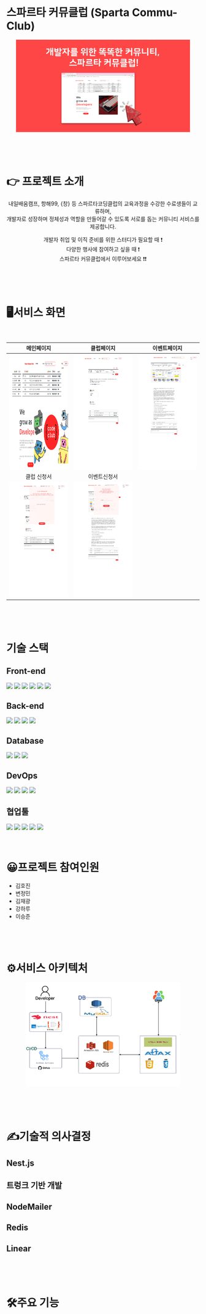 # 스파르타 커뮤클럽 (Sparta Commu-Club)

<p align="center"><a href="http://spartaclub.shop/"><img src="./readme_img/readme_img.png" width="90%" height="30%"></a></p>
<br>
<br>
<br>

# 👉 프로젝트 소개
<p align="center">내일배움캠프, 항해99, {창} 등 스파르타코딩클럽의 교육과정을 수강한 수료생들이 교류하며,<br>
개발자로 성장하며 정체성과 역할을 만들어갈 수 있도록 서로를 돕는 커뮤니티 서비스를 제공합니다.</p>

<p align="center">개발자 취업 및 이직 준비를 위한 스터디가 필요할 때 ❗<br> 다양한 행사에 참여하고 싶을 때 ❗<br>
스파르타 커뮤클럽에서 이루어보세요 ❗❗
</p>
<br>
<br>
<br>

# 🖥️서비스 화면
<br>

|메인페이지|클럽페이지|이벤트페이지|
|:---:|:---:|:---:|
|<img src="./readme_img/main_img.png" width="400" height="300">|<img src="./readme_img/club_img.png" width="400" height="300">|<img src="./readme_img/event_img.png" width="400" height="300">|
|클럽 신청서|이벤트신청서|
|<img src="./readme_img/club_apply.png" width="400" height="300">|<img src="./readme_img/event_remind.png" width="400" height="300">|

&nbsp;&nbsp;&nbsp;&nbsp;&nbsp;
<br>
<br>
<br>

# 기술 스택
## Front-end
<img src="https://img.shields.io/badge/HTML5-E34F26?style=for-the-badge&logo=HTML5&logoColor=white">
<img src="https://img.shields.io/badge/css3-1572B6?style=for-the-badge&logo=css3&logoColor=white">
<img src="https://img.shields.io/badge/jquery-0769AD?style=for-the-badge&logo=jquery&logoColor=white">
<img src="https://img.shields.io/badge/javascript-F7DF1E?style=for-the-badge&logo=javascript&logoColor=white">
<img src="https://img.shields.io/badge/ajax-E34F26?style=for-the-badge&logo=ajax&logoColor=white">
<img src="https://img.shields.io/badge/EJS-E34F26?style=for-the-badge&logo=EJS&logoColor=white">


## Back-end
<img src="https://img.shields.io/badge/node.js-339933?style=for-the-badge&logo=node.js&logoColor=white">
<img src="https://img.shields.io/badge/nestjs-E0234E?style=for-the-badge&logo=nestjs&logoColor=white">
<img src="https://img.shields.io/badge/typeorm-262627?style=for-the-badge&logo=typeorm&logoColor=white">
<img src="https://img.shields.io/badge/typescript-3178C6?style=for-the-badge&logo=typescript&logoColor=white">

## Database
<img src="https://img.shields.io/badge/MYSQL-3178C6?style=for-the-badge&logo=MYSQL&logoColor=white">
<img src="https://img.shields.io/badge/amazone rds-527FFF?style=for-the-badge&logo=AMAZONE RDS&logoColor=white">
<img src="https://img.shields.io/badge/redis-DC382D?style=for-the-badge&logo=redis&logoColor=white">


## DevOps
<img src="https://img.shields.io/badge/Amazone S3-569A31?style=for-the-badge&logo=AmazoneS3&logoColor=white">
<img src="https://img.shields.io/badge/AMAZONE EC2-FF9900?style=for-the-badge&logo=AmazoneEC2&logoColor=white">
<img src="https://img.shields.io/badge/GitHub Actions-FF9900?style=for-the-badge&logo=GitHubActions&logoColor=white">
<img src="https://img.shields.io/badge/Docker-2496ED?style=for-the-badge&logo=Docker&logoColor=white">

## 협업툴
<img src="https://img.shields.io/badge/git-F05032?style=for-the-badge&logo=git&logoColor=white">
<img src="https://img.shields.io/badge/github-181717?style=for-the-badge&logo=github&logoColor=white">
<img src="https://img.shields.io/badge/slack-4A154B?style=for-the-badge&logo=slack&logoColor=white">
<img src="https://img.shields.io/badge/linear-5E6AD2?style=for-the-badge&logo=linear&logoColor=white">
<img src="https://img.shields.io/badge/notion-000000?style=for-the-badge&logo=notion&logoColor=white">
<br>
<br>
<br>

# 😀프로젝트 참여인원

- 김호진
- 변정민
- 김재광
- 강하루
- 이승준

<br>
<br>
<br>

# ⚙️서비스 아키텍처
<p align="center"><img src="./readme_img/service.png" width="80%" height="10%"></p>

<br>
<br>
<br>

# ✍️기술적 의사결정

## Nest.js

## 트렁크 기반 개발

## NodeMailer

## Redis

## Linear

<br>
<br>
<br>

# 🛠️주요 기능
